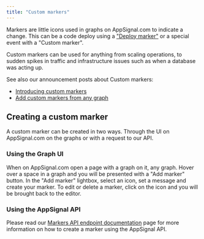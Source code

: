 ```yaml
---
title: "Custom markers"
---
```


Markers are little icons used in graphs on AppSignal.com to indicate a change.
This can be a code deploy using a ["Deploy marker"](deploy-markers.html) or a
special event with a "Custom marker".

Custom markers can be used for anything from scaling operations, to sudden
spikes in traffic and infrastructure issues such as when a database was acting
up.

See also our announcement posts about Custom markers:

- [Introducing custom markers](http://blog.appsignal.com/2016/10/28/custom-markers.html)
- [Add custom markers from any graph](http://blog.appsignal.com/2016/11/28/custom-markers-from-any-graph.html)

## Creating a custom marker

A custom marker can be created in two ways. Through the UI on AppSignal.com on
the graphs or with a request to our API.

### Using the Graph UI

When on AppSignal.com open a page with a graph on it, any graph. Hover over a
space in a graph and you will be presented with a "Add marker" button. In the
"Add marker" lightbox, select an icon, set a message and create your marker. To
edit or delete a marker, click on the icon and you will be brought back to the
editor.

### Using the AppSignal API

Please read our [Markers API endpoint documentation](/api/markers.html) page
for more information on how to create a marker using the AppSignal API.
